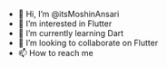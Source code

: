 - 👋 Hi, I’m @itsMoshinAnsari
- 👀 I’m interested in Flutter
- 🌱 I’m currently learning Dart
- 💞️ I’m looking to collaborate on Flutter
- 📫 How to reach me 

<!---
itsMoshinAnsari/itsMoshinAnsari is a ✨ special ✨ repository because its `README.md` (this file) appears on your GitHub profile.
You can click the Preview link to take a look at your changes.
--->
